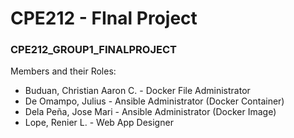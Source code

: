 # CPE212 - FInal Project
### CPE212_GROUP1_FINALPROJECT

Members and their Roles:
- Buduan, Christian Aaron C.   - Docker File Administrator
- De Omampo, Julius            - Ansible Administrator (Docker Container)
- Dela Peña, Jose Mari         - Ansible Administrator (Docker Image)
- Lope, Renier L.              - Web App Designer
